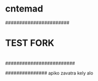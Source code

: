# cntemad

#######################
#
#       TEST FORK
#
#########################


###############
apiko zavatra kely alo



